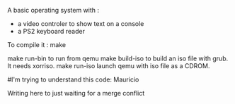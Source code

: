 A basic operating system with :
- a video controler to show text on a console
- a PS2 keyboard reader

To compile it :
make

make run-bin to run from qemu
make build-iso to build an iso file with grub. It needs xorriso.
make run-iso launch qemu with iso file as a CDROM.

#I'm trying to understand this code: Mauricio

Writing here to just waiting for a merge conflict
